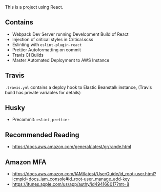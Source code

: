 This is a project using React.

## Contains

* Webpack Dev Server running Development Build of React
* Injection of critical styles in Critical.scss
* Eslinting with `eslint-plugin-react`
* Prettier Autoformatting on commit
* Travis CI Builds
* Master Automated Deployment to AWS Instance

## Travis

`.travis.yml` contains a deploy hook to Elastic Beanstalk instance, (Travis build has private variables for details)

## Husky

* Precommit: `eslint`, `prettier`

## Recommended Reading

* https://docs.aws.amazon.com/general/latest/gr/rande.html

##

## Amazon MFA

* https://docs.aws.amazon.com/IAM/latest/UserGuide/id_root-user.html?icmpid=docs_iam_console#id_root-user_manage_add-key
* https://itunes.apple.com/us/app/authy/id494168017?mt=8
